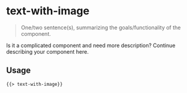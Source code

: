 # text-with-image

> One/two sentence(s), summarizing the goals/functionality of the component.

Is it a complicated component and need more description? Continue describing your component here.

## Usage

```html
{{> text-with-image}}
```
